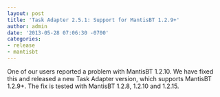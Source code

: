 ```yaml
---
layout: post
title: 'Task Adapter 2.5.1: Support for MantisBT 1.2.9+'
author: admin
date: '2013-05-28 07:06:30 -0700'
categories:
- release
- mantisbt
---
```


One of our users reported a problem with MantisBT 1.2.10.
We have fixed this and released a new Task Adapter version, which supports MantisBT 1.2.9+.
The fix is tested with MantisBT 1.2.8, 1.2.10 and 1.2.15.

